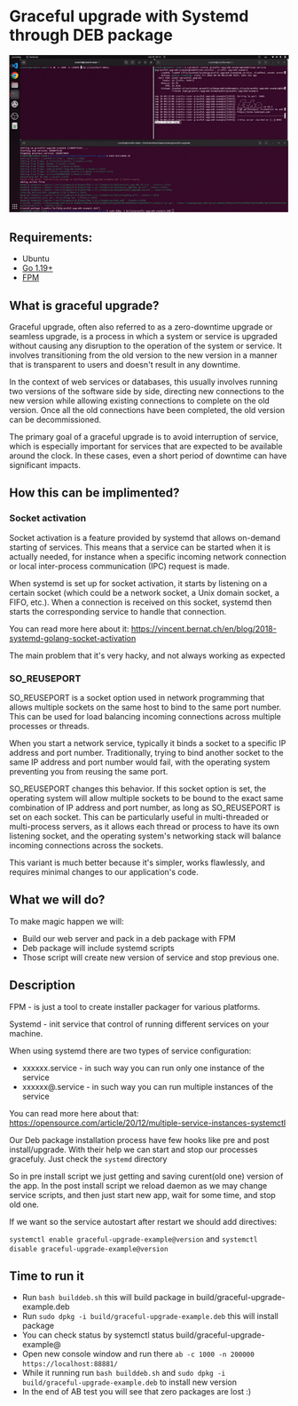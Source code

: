 # Graceful upgrade with Systemd through DEB package

![Architecture of the Twitter Timeline](example.gif)

## Requirements:
- Ubuntu
- [Go 1.19+](https://go.dev/doc/install)
- [FPM](https://github.com/jordansissel/fpm) 

## What is graceful upgrade?
Graceful upgrade, often also referred to as a zero-downtime upgrade or seamless upgrade, is a process in which a system or service is upgraded without causing any disruption to the operation of the system or service. It involves transitioning from the old version to the new version in a manner that is transparent to users and doesn't result in any downtime.

In the context of web services or databases, this usually involves running two versions of the software side by side, directing new connections to the new version while allowing existing connections to complete on the old version. Once all the old connections have been completed, the old version can be decommissioned.

The primary goal of a graceful upgrade is to avoid interruption of service, which is especially important for services that are expected to be available around the clock. In these cases, even a short period of downtime can have significant impacts. 

## How this can be implimented?
### Socket activation
Socket activation is a feature provided by systemd that allows on-demand starting of services. This means that a service can be started when it is actually needed, for instance when a specific incoming network connection or local inter-process communication (IPC) request is made.

When systemd is set up for socket activation, it starts by listening on a certain socket (which could be a network socket, a Unix domain socket, a FIFO, etc.). When a connection is received on this socket, systemd then starts the corresponding service to handle that connection.

You can read more here about it: https://vincent.bernat.ch/en/blog/2018-systemd-golang-socket-activation

The main problem that it's very hacky, and not always working as expected

### SO_REUSEPORT
SO_REUSEPORT is a socket option used in network programming that allows multiple sockets on the same host to bind to the same port number. This can be used for load balancing incoming connections across multiple processes or threads.

When you start a network service, typically it binds a socket to a specific IP address and port number. Traditionally, trying to bind another socket to the same IP address and port number would fail, with the operating system preventing you from reusing the same port.

SO_REUSEPORT changes this behavior. If this socket option is set, the operating system will allow multiple sockets to be bound to the exact same combination of IP address and port number, as long as SO_REUSEPORT is set on each socket. This can be particularly useful in multi-threaded or multi-process servers, as it allows each thread or process to have its own listening socket, and the operating system's networking stack will balance incoming connections across the sockets.

This variant is much better because it's simpler, works flawlessly, and requires minimal changes to our application's code.

## What we will do?
To make magic happen we will:
- Build our web server and pack in a deb package with FPM
- Deb package will include systemd scripts
- Those script will create new version of service and stop previous one.

## Description
FPM - is just a tool to create installer packager for various platforms.

Systemd - init service that control of running different services on your machine.

When using systemd there are two types of service configuration:

- xxxxxx.service - in such way you can run only one instance of the service
- xxxxxx@.service - in such way you can run multiple instances of the service

You can read more here about that: https://opensource.com/article/20/12/multiple-service-instances-systemctl

Our Deb package installation process have few hooks like pre and post install/upgrade. 
With their help we can start and stop our processes gracefuly. Just check the `systemd` directory

So in pre install script we just getting and saving curent(old one) version of the app.
In the post install script we reload daemon as we may change service scripts, and then just start new app, wait for some time, and stop old one.

If we want so the service autostart after restart we should add directives:

`systemctl enable graceful-upgrade-example@version` and `systemctl disable graceful-upgrade-example@version`


## Time to run it
- Run `bash builddeb.sh` this will build package in build/graceful-upgrade-example.deb
- Run `sudo dpkg -i build/graceful-upgrade-example.deb` this will install package
- You can check status by systemctl status build/graceful-upgrade-example@<version-of-deployed-package-from-console>
- Open new console window and run there `ab -c 1000 -n 200000 https://localhost:88881/`
- While it running run `bash builddeb.sh` and `sudo dpkg -i build/graceful-upgrade-example.deb` to install new version
- In the end of AB test you will see that zero packages are lost :)
